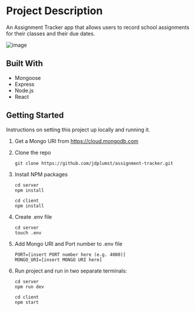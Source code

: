 # Project Description

An Assignment Tracker app that allows users to record school assignments for their classes and their due dates.

![image](https://user-images.githubusercontent.com/30222503/213830140-f442ab4e-1bcd-4082-829d-fc9397cf0ec4.png)

## Built With

* Mongoose
* Express
* Node.js
* React

## Getting Started

Instructions on setting this project up locally and running it.

1. Get a Mongo URI from https://cloud.mongodb.com

2. Clone the repo

    ```
    git clone https://github.com/jdplumst/assignment-tracker.git
    ```

3. Install NPM packages

    ```
    cd server
    npm install
    ```
    ```
    cd client
    npm install
    ```

4. Create .env file

    ```
    cd server
    touch .env
    ```

5. Add Mongo URI and Port number to .env file

    ```
    PORT=[insert PORT number here (e.g. 4000)]
    MONGO_URI=[insert MONGO URI here]
    ```

6. Run project and run in two separate terminals:

    ```
    cd server
    npm run dev
    ```
    ```
    cd client
    npm start
    ```
